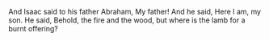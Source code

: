 And Isaac said to his father Abraham, My father! And he said, Here I am, my son. He said, Behold, the fire and the wood, but where is the lamb for a burnt offering?
